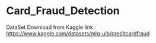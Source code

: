 # Card_Fraud_Detection
DataSet Download from Kaggle link :  https://www.kaggle.com/datasets/mlg-ulb/creditcardfraud
